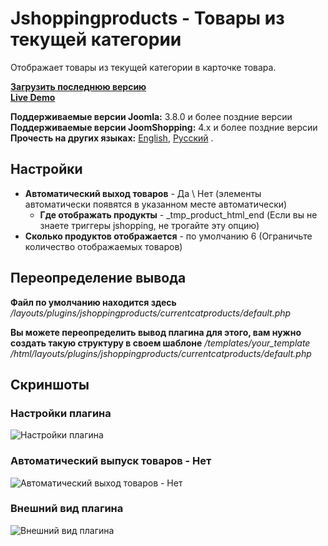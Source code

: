 # Jshoppingproducts - Товары из текущей категории
Отображает товары из текущей категории в карточке товара.

**[Загрузить последнюю версию](https://github.com/ArtPavluk/plg_jshoppingproducts_currentcatproducts/releases/latest)**  
**[Live Demo](https://demo.art-pavluk.com/ru/joomshopping/product/view/1/1)**

**Поддерживаемые версии Joomla:** 3.8.0 и более поздние версии
**Поддерживаемые версии JoomShopping:** 4.x и более поздние версии  
**Прочесть на других языках:**
[English](https://github.com/ArtPavluk/plg_jshoppingproducts_currentcatproducts/blob/master/README.md), 
[Русский](https://github.com/ArtPavluk/plg_jshoppingproducts_currentcatproducts/blob/master/README.ru-RU.md)
.

## Настройки
* **Автоматический выход товаров** - Да \ Нет (элементы автоматически появятся в указанном месте автоматически)
	* **Где отображать продукты** - _tmp_product_html_end (Если вы не знаете триггеры jshopping, не трогайте эту опцию)
* **Сколько продуктов отображается** - по умолчанию 6 (Ограничьте количество отображаемых товаров)

## Переопределение вывода
**Файл по умолчанию находится здесь**
*/layouts/plugins/jshoppingproducts/currentcatproducts/default.php*

**Вы можете переопределить вывод плагина для этого, вам нужно создать такую ​​структуру в своем шаблоне**
*/templates/your_template /html/layouts/plugins/jshoppingproducts/currentcatproducts/default.php*

## Скриншоты

### Настройки плагина
![Настройки плагина](https://demo.art-pavluk.com/images/screenshots/plg_jshoppingproducts_currentcatproducts/en/settings.png)
### Автоматический выпуск товаров - Нет
![Автоматический выход товаров - Нет](https://demo.art-pavluk.com/images/screenshots/plg_jshoppingproducts_currentcatproducts/en/note.png)
### Внешний вид плагина
![Внешний вид плагина](https://demo.art-pavluk.com/images/screenshots/plg_jshoppingproducts_currentcatproducts/en/front.png)